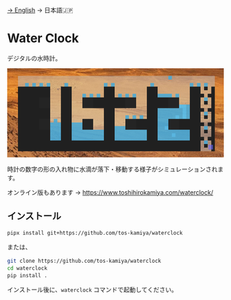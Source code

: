 [→ English](README.md) → 日本語🇯🇵

Water Clock
===========

デジタルの水時計。

![](waterclock-screenshot4.png)

時計の数字の形の入れ物に水滴が落下・移動する様子がシミュレーションされます。  

オンライン版もあります → https://www.toshihirokamiya.com/waterclock/

## インストール

```sh
pipx install git+https://github.com/tos-kamiya/waterclock
```

または、

```sh
git clone https://github.com/tos-kamiya/waterclock
cd waterclock
pip install .
```

インストール後に、`waterclock` コマンドで起動してください。

